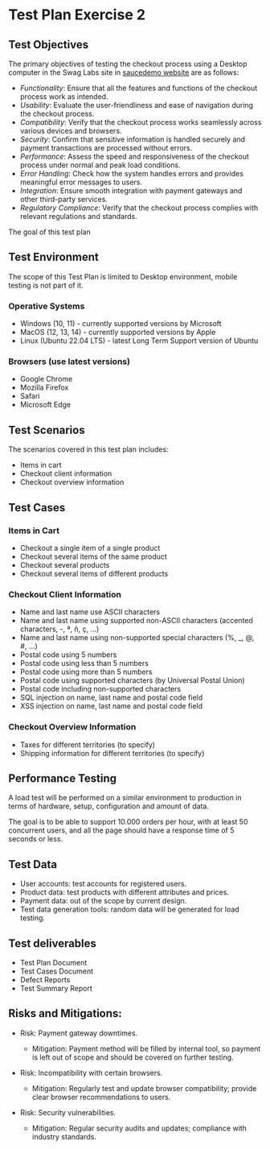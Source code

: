 # Test Plan Exercise 2

## Test Objectives

The primary objectives of testing the checkout process using a Desktop computer 
in the Swag Labs site in [saucedemo website](https://www.saucedemo.com) are 
as follows:

- *Functionality*: Ensure that all the features and functions of the checkout 
    process work as intended.
- *Usability*: Evaluate the user-friendliness and ease of navigation during 
    the checkout process.
- *Compatibility*: Verify that the checkout process works seamlessly across 
    various devices and browsers.
- *Security*: Confirm that sensitive information is handled securely and 
    payment transactions are processed without errors.
- *Performance*: Assess the speed and responsiveness of the checkout
    process under normal and peak load conditions.
- *Error Handling*: Check how the system handles errors and provides meaningful 
    error messages to users.
- *Integration*: Ensure smooth integration with payment gateways and other 
    third-party services.
- *Regulatory Compliance*: Verify that the checkout process complies with
    relevant regulations and standards.

The goal of this test plan

## Test Environment
The scope of this Test Plan is limited to Desktop environment, mobile testing
is not part of it. 

### Operative Systems
- Windows (10, 11) - currently supported versions by Microsoft
- MacOS (12, 13, 14) - currently supported versions by Apple
- Linux (Ubuntu 22.04 LTS) - latest Long Term Support version of Ubuntu

### Browsers (use latest versions)
- Google Chrome
- Mozilla Firefox
- Safari
- Microsoft Edge

## Test Scenarios
The scenarios covered in this test plan includes:
- Items in cart
- Checkout client information
- Checkout overview information


## Test Cases

### Items in Cart
- Checkout a single item of a single product
- Checkout several items of the same product
- Checkout several products
- Checkout several items of different products 

### Checkout Client Information
- Name and last name use ASCII characters
- Name and last name using supported non-ASCII characters (accented characters, 
   -, ª, ñ, ç, ...)
- Name and last name using non-supported special characters (%, _, @, #, ...)
- Postal code using 5 numbers
- Postal code using less than 5 numbers
- Postal code using more than 5 numbers
- Postal code using supported characters (by Universal Postal Union)
- Postal code including non-supported characters
- SQL injection on name, last name and postal code field
- XSS injection on name, last name and postal code field

### Checkout Overview Information
- Taxes for different territories (to specify)
- Shipping information for different territories (to specify)

## Performance Testing
A load test will be performed on a similar environment to production in terms of 
hardware, setup, configuration and amount of data.

The goal is to be able to support 10.000 orders per hour, with at least 50 concurrent users, 
and all the page should have a response time of 5 seconds or less.

## Test Data

- User accounts: test accounts for registered users.
- Product data: test products with different attributes and prices. 
- Payment data: out of the scope by current design.
- Test data generation tools: random data will be generated for load testing.

## Test deliverables
- Test Plan Document
- Test Cases Document
- Defect Reports
- Test Summary Report

## Risks and Mitigations:
- Risk: Payment gateway downtimes.
    - Mitigation: Payment method will be filled by internal tool, so payment 
      is left out of scope and should be covered on further testing.

- Risk: Incompatibility with certain browsers.
    - Mitigation: Regularly test and update browser compatibility; provide 
      clear browser recommendations to users.

- Risk: Security vulnerabilities.
    - Mitigation: Regular security audits and updates; compliance with industry
      standards.